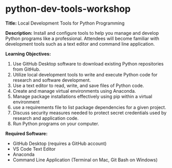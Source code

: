 # python-dev-tools-workshop

**Title:** Local Development Tools for Python Programming

**Description:** Install and configure tools to help you manage and develop Python programs like a professional. Attendees will become familiar with development tools such as a text editor and command line application.

**Learning Objectives:**
1. Use GitHub Desktop software to download existing Python repositories from GitHub.
2. Utilize local development tools to write and execute Python code for research and software development.
3. Use a text editor to read, write, and save files of Python code.
4. Create and manage virtual environments using Anaconda.
5. Manage package installations effectively using pip within a virtual environment
2. use a requirements file to list package dependencies for a given project.
6. Discuss security measures needed to protect secret credentials used by research and application code.
7. Run Python programs on your computer.

**Required Software:**
+ GitHub Desktop (requires a GitHub account)
+ VS Code Text Editor
+ Anaconda
+ Command Line Application (Terminal on Mac, Git Bash on Windows)

